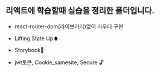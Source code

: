 ## **리액트에 학습할때 실습을 정리한 폴더입니다.**

- react-router-dom(라이브러리)없이 라우터 구현

- Lifting State Up⬆

- Storybook📕

- jwt토큰, Cookie_samesite, Secure 🔓
